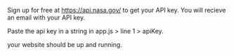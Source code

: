 Sign up for free at https://api.nasa.gov/ to get your API key.
You will recieve an email with your API key.

Paste the api key in a string in app.js > line 1 > apiKey.

your website should be up and running.
